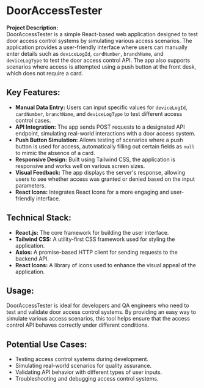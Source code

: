 # DoorAccessTester

**Project Description:**  
DoorAccessTester is a simple React-based web application designed to test door access control systems by simulating various access scenarios. The application provides a user-friendly interface where users can manually enter details such as `deviceLogId`, `cardNumber`, `branchName`, and `deviceLogType` to test the door access control API. The app also supports scenarios where access is attempted using a push button at the front desk, which does not require a card.

## Key Features:

- **Manual Data Entry:** Users can input specific values for `deviceLogId`, `cardNumber`, `branchName`, and `deviceLogType` to test different access control cases.
- **API Integration:** The app sends POST requests to a designated API endpoint, simulating real-world interactions with a door access system.
- **Push Button Simulation:** Allows testing of scenarios where a push button is used for access, automatically filling out certain fields as `null` to mimic the absence of a card.
- **Responsive Design:** Built using Tailwind CSS, the application is responsive and works well on various screen sizes.
- **Visual Feedback:** The app displays the server's response, allowing users to see whether access was granted or denied based on the input parameters.
- **React Icons:** Integrates React Icons for a more engaging and user-friendly interface.

## Technical Stack:

- **React.js:** The core framework for building the user interface.
- **Tailwind CSS:** A utility-first CSS framework used for styling the application.
- **Axios:** A promise-based HTTP client for sending requests to the backend API.
- **React Icons:** A library of icons used to enhance the visual appeal of the application.

## Usage:

DoorAccessTester is ideal for developers and QA engineers who need to test and validate door access control systems. By providing an easy way to simulate various access scenarios, this tool helps ensure that the access control API behaves correctly under different conditions.

## Potential Use Cases:

- Testing access control systems during development.
- Simulating real-world scenarios for quality assurance.
- Validating API behavior with different types of user inputs.
- Troubleshooting and debugging access control systems.

